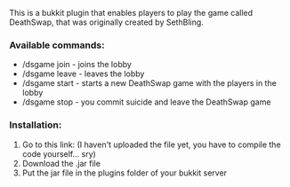 This is a bukkit plugin that enables players to play the game called DeathSwap, that was originally created by SethBling.

<h3>Available commands:</h3>

<ul>
<li>/dsgame join - joins the lobby</li>
<li>/dsgame leave - leaves the lobby</li>
<li>/dsgame start - starts a new DeathSwap game with the players in the lobby</li>
<li>/dsgame stop - you commit suicide and leave the DeathSwap game</li>
</ul>

<h3>Installation:</h3>

<ol>
<li>Go to this link: (I haven't uploaded the file yet, you have to compile the code yourself... sry)</li>
<li>Download the .jar file</li>
<li>Put the jar file in the plugins folder of your bukkit server</li>
</ol>






